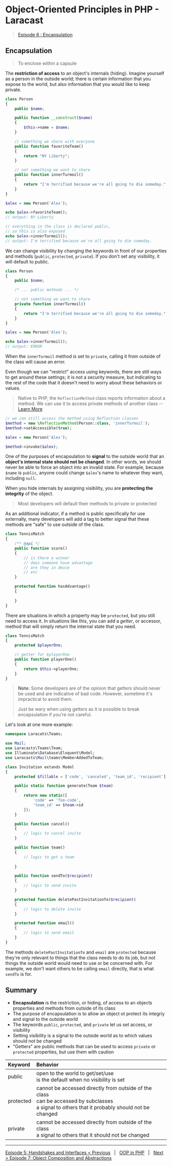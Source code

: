 # Object-Oriented Principles in PHP - Laracast
> [Episode 6 : Encapsulation](https://laracasts.com/series/object-oriented-principles-in-php/episodes/6)

## Encapsulation

> To enclose within a capsule

The **restriction of access** to an object's internals (hiding). Imagine yourself as a person in the outside world; there is certain information that you expose to the world, but also information that you would like to keep private.

```php 
class Person
{
    public $name;

    public function __construct($name)
    {
        $this->name = $name;
    }

    // something we share with everyone 
    public function favoriteTeam()
    {
        return "NY Liberty";
    }

    // not something we want to share
    public function innerTurmoil()
    {
        return "I'm terrified because we're all going to die someday.";
    }
}

$alex = new Person('Alex');

echo $alex->favoriteTeam();
// output: NY Liberty

// everything in the class is declared public, 
// so this is also exposed
echo $alex->innerTurmoil();
// output: I'm terrified because we're all going to die someday.
```

We can change visibility by changing the keywords in front of our properties and methods (`public`, `protected`, `private`). If you don't set any visibility, it will default to public.

```php 
class Person
{
    public $name;

    /* ... public methods ... */

    // not something we want to share
    private function innerTurmoil()
    {
        return "I'm terrified because we're all going to die someday.";
    }
}

$alex = new Person('Alex');

echo $alex->innerTurmoil();
// output: ERROR
```

When the `innerTurmoil` method is set to `private`, calling it from outside of the class will cause an error. 

Even though we can "restrict" access using keywords, there are still ways to get around these settings; it is not a security measure, but indicating to the rest of the code that it doesn't need to worry about these behaviors or values.

> Native to PHP, the `ReflectionMethod` class reports information about a method. We can use it to access private methods of another class -- [Learn More](https://www.php.net/manual/en/class.reflectionmethod.php)

```php
// we can still access the method using Reflection classes
$method = new \ReflectionMethod(Person::class, 'innerTurmoil');
$method->setAccessible(true);

$alex = new Person('Alex');

$method->invoke($alex);
```

One of the purposes of encapsulation to **signal** to the outside world that an **object's internal state should not be changed**. In other words, we should never be able to force an object into an invalid state. For example, because `$name` is `public`, anyone could change `$alex`'s name to whatever they want, including `null`. 

When you hide internals by assigning visibility, you are **protecting the integrity** of the object.

> Most developers will default their methods to private or protected

As an additional indicator, if a method is public specifically for use externally, many developers will add a tag to better signal that these methods are "safe" to use outside of the class.

```php 
class TennisMatch
{
    /** @api */
    public function score()
    {
        // is there a winner
        // does someone have advantage
        // are they in deuce
        // etc
    }

    protected function hasAdvantage()
    {
        
    }
}
```

There are situations in which a property may be `protected`, but you still need to access it. In situations like this, you can add a *getter*, or accessor, method that will simply return the internal state that you need.

```php 
class TennisMatch
{
    protected $playerOne;

    // getter for $playerOne
    public function playerOne()
    {
        return $this->playerOne;
    }
}
```

> **Note**: Some developers are of the opinion that getters should never be used and are indicative of bad code. However, sometime it's impractical to avoid them. 
> 
> Just be wary when using getters as it is possible to break encapsulation if you're not careful.

Let's look at one more example:

```php 
namespace Laracats\Teams;

use Mail;
use Laracasts\Teams\Team;
use Illuminate\Database\Eloquent\Model;
use Laracasts\Mail\teams\MemberAddedToTeam;

class Invitation extands Model
{
    protected $fillable = ['code', 'canceled', 'team_id', 'recipient'];

    public static function generate(Team $team)
    {
        return new static([
            'code' => 'foo-code',
            'team_id' => $team->id
        ]);
    }

    public function cancel()
    {
        // logic to cancel invite
    }

    public function team()
    {
        // logic to get a team
        
    }

    public function sendTo($recipient)
    {
        // logic to send invite
    }

    protected function deletePastInvitationTo($recipient)
    {
        // logic to delete invite
    }

    protected function email()
    {
        // logic to send email
    }
}
```

The methods `deletePastInvitationTo` and `email` are `protected` because they're only relevant to things that the class needs to do its job, but not things the outside world would need to use or be concerned with. For example, we don't want others to be calling `email` directly, that is what `sendTo` is for.


## Summary

- **Encapsulation** is the restriction, or hiding, of access to an objects properties and methods from outside of its class
- The purpose of encapsulation is to allow an object ot protect its integriy and signal to the outside world
- The keywords `public`, `protected`, and `private` let us set access, or visibility
- Setting visibility is a signal to the outside world as to which values should not be changed
- "Getters" are public methods that can be used to access `private` or `protected` properties, but use them with caution

| Keyword | Behavior |
|:--------|:---------|
| public | open to the world to get/set/use<BR>is the default when no visibility is set |
| protected | cannot be accessed directly from outside of the class<BR> can be accessed by subclasses <BR> a signal to others that it probably should not be changed |
| private | cannot be accessed directly from outside of the class <BR> a signal to others that it should not be changed |

---

[Episode 5: Handshakes and Interfaces < Previous](interface.md) &nbsp; | &nbsp; [OOP in PHP](/oop/) &nbsp; | &nbsp; [Next > Episode 7: Object Composition and Abstractions](composition.md)
